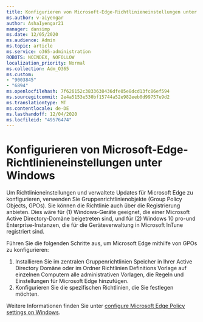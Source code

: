 ```yaml
---
title: Konfigurieren von Microsoft-Edge-Richtlinieneinstellungen unter Windows
ms.author: v-aiyengar
author: AshaIyengar21
manager: dansimp
ms.date: 12/05/2020
ms.audience: Admin
ms.topic: article
ms.service: o365-administration
ROBOTS: NOINDEX, NOFOLLOW
localization_priority: Normal
ms.collection: Adm_O365
ms.custom:
- "9003845"
- "6894"
ms.openlocfilehash: 7f626152c3833638436dfe05e8dcd13fc86ef594
ms.sourcegitcommit: 2e4a5153e530bf15744a52e982eeb0d99757e9d2
ms.translationtype: MT
ms.contentlocale: de-DE
ms.lasthandoff: 12/04/2020
ms.locfileid: "49576474"
---
```

# <a name="configure-microsoft-edge-policy-settings-on-windows"></a>Konfigurieren von Microsoft-Edge-Richtlinieneinstellungen unter Windows

Um Richtlinieneinstellungen und verwaltete Updates für Microsoft Edge zu konfigurieren, verwenden Sie Gruppenrichtlinienobjekte (Group Policy Objects, GPOs). Sie können die Richtlinie auch über die Registrierung anbieten. Dies wäre für (1) Windows-Geräte geeignet, die einer Microsoft Active Directory-Domäne beigetreten sind, und für (2) Windows 10 pro-und Enterprise-Instanzen, die für die Geräteverwaltung in Microsoft InTune registriert sind.

Führen Sie die folgenden Schritte aus, um Microsoft Edge mithilfe von GPOs zu konfigurieren:

1. Installieren Sie im zentralen Gruppenrichtlinien Speicher in Ihrer Active Directory Domäne oder im Ordner Richtlinien Definitions Vorlage auf einzelnen Computern alle administrativen Vorlagen, die Regeln und Einstellungen für Microsoft Edge hinzufügen.
2. Konfigurieren Sie die spezifischen Richtlinien, die Sie festlegen möchten.

Weitere Informationen finden Sie unter [configure Microsoft Edge Policy settings on Windows](https://go.microsoft.com/fwlink/?linkid=2135024).
